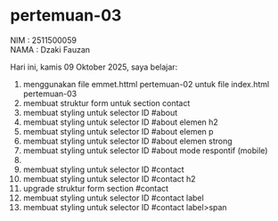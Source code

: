 # pertemuan-03

NIM : 2511500059<BR>
NAMA : Dzaki Fauzan<br>

Hari ini, kamis 09 Oktober 2025, saya belajar: 
<ol>
  <li>menggunakan file emmet.httml pertemuan-02 untuk file index.html pertemuan-03</li>
  <li>membuat struktur form untuk section contact</li>
  <li>membuat styling untuk selector ID #about</li>
  <li>membuat styling untuk selector ID #about elemen h2</li>
  <li>membuat styling untuk selector ID #about elemen p</li >
  <li>membuat styling untuk selector ID #about elemen strong</li>
  <li>membuat styling untuk selector ID #about mode respontif (mobile)<li>
  <li>membuat styling untuk selector ID #contact</li>
  <li>membuat styling untuk selector ID #contact h2</li>
  <li>upgrade struktur form section #contact</li> 
  <li>membuat styling untuk selector ID #contact label</li> 
  <li>membuat styling untuk selector ID #contact label>span</li> 
 <ol> 
 